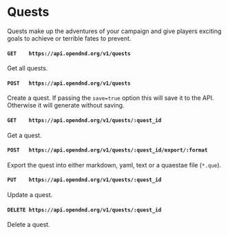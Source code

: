 # Quests
Quests make up the adventures of your campaign and give players exciting goals to achieve or terrible fates to prevent.

#### `GET    https://api.opendnd.org/v1/quests`
Get all quests.

#### `POST   https://api.opendnd.org/v1/quests`
Create a quest. If passing the `save=true` option this will save it to the API. Otherwise it will generate without saving.

#### `GET    https://api.opendnd.org/v1/quests/:quest_id`
Get a quest.

#### `POST   https://api.opendnd.org/v1/quests/:quest_id/export/:format`
Export the quest into either markdown, yaml, text or a quaestae file (`*.que`).

#### `PUT    https://api.opendnd.org/v1/quests/:quest_id`
Update a quest.

#### `DELETE https://api.opendnd.org/v1/quests/:quest_id`
Delete a quest.